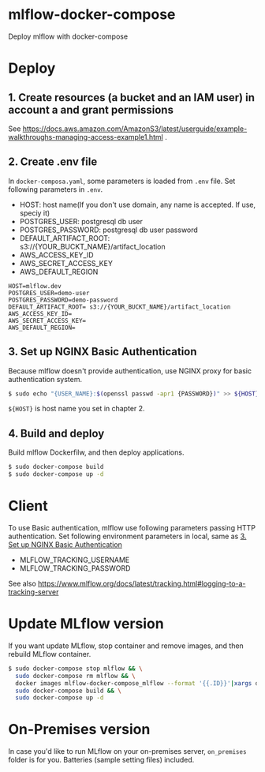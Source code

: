 # mlflow-docker-compose
Deploy mlflow with docker-compose

# Deploy
## 1. Create resources (a bucket and an IAM user) in account a and grant permissions

See https://docs.aws.amazon.com/AmazonS3/latest/userguide/example-walkthroughs-managing-access-example1.html .



## 2. Create .env file
In `docker-composa.yaml`, some parameters is loaded from `.env` file.
Set following parameters in `.env`.

- HOST: host name(If you don't use domain, any name is accepted. If use, speciy it)
- POSTGRES_USER: postgresql db user
- POSTGRES_PASSWORD: postgresql db user password
- DEFAULT_ARTIFACT_ROOT: s3://{YOUR_BUCKT_NAME}/artifact_location
- AWS_ACCESS_KEY_ID
- AWS_SECRET_ACCESS_KEY
- AWS_DEFAULT_REGION

```
HOST=mlflow.dev
POSTGRES_USER=demo-user
POSTGRES_PASSWORD=demo-password
DEFAULT_ARTIFACT_ROOT= s3://{YOUR_BUCKT_NAME}/artifact_location
AWS_ACCESS_KEY_ID=
AWS_SECRET_ACCESS_KEY=
AWS_DEFAULT_REGION=
```

## 3. Set up NGINX Basic Authentication
Because mlflow doesn't provide authentication, use NGINX proxy for basic authentication system.

```sh
$ sudo echo "{USER_NAME}:$(openssl passwd -apr1 {PASSWORD})" >> ${HOST}
```

`${HOST}` is host name you set in chapter 2.

## 4. Build and deploy
Build mlflow Dockerfilw, and then deploy applications.

```sh
$ sudo docker-compose build
$ sudo docker-compose up -d
```

# Client
To use Basic authentication, mlflow use following parameters passing HTTP authentication.
Set following environment parameters in local,  same as [3. Set up NGINX Basic Authentication](#3-Set-up-NGINX-Basic-Authentication)

- MLFLOW_TRACKING_USERNAME
- MLFLOW_TRACKING_PASSWORD

See also https://www.mlflow.org/docs/latest/tracking.html#logging-to-a-tracking-server

# Update MLflow version
If you want update MLflow, stop container and remove images, and then rebuild MLflow container.

```sh
$ sudo docker-compose stop mlflow && \
  sudo docker-compose rm mlflow && \
  docker images mlflow-docker-compose_mlflow --format '{{.ID}}'|xargs docker rmi && \
  sudo docker-compose build && \
  sudo docker-compose up -d
```

# On-Premises version

In case you'd like to run MLflow on your on-premises server, `on_premises` folder is for you.
Batteries (sample setting files) included.
